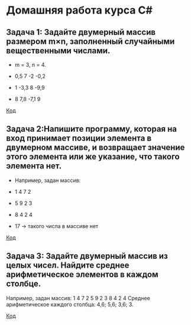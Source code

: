 # Домашняя работа курса С#
## Задача 1: Задайте двумерный массив размером m×n, заполненный случайными вещественными числами.

* m = 3, n = 4.

* 0,5 7 -2 -0,2

* 1 -3,3 8 -9,9

* 8 7,8 -7,1 9
 
[Код](Task1/Program.cs)

## Задача 2:Напишите программу, которая на вход принимает позиции элемента в двумерном массиве, и возвращает значение этого элемента или же указание, что такого элемента нет.

* Например, задан массив:

* 1 4 7 2

* 5 9 2 3

* 8 4 2 4

* 17 -> такого числа в массиве нет

[Код](Task2/Program.cs)

## Задача 3: Задайте двумерный массив из целых чисел. Найдите среднее арифметическое элементов в каждом столбце.

Например, задан массив:
1 4 7 2
5 9 2 3
8 4 2 4
Среднее арифметическое каждого столбца: 4,6; 5,6; 3,6; 3.

[Код](Task3/Program.cs)
